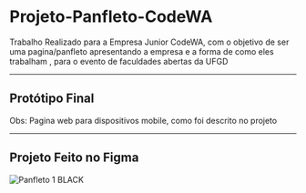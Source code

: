 # Projeto-Panfleto-CodeWA
Trabalho Realizado para a Empresa Junior CodeWA, com o objetivo de ser uma pagina/panfleto apresentando a empresa e a forma de como eles trabalham , para o evento de faculdades abertas da UFGD

-----------------------------------------------------
Protótipo Final
-
Obs: Pagina web para dispositivos mobile, como foi descrito no projeto

-----------------------------------------------------
Projeto Feito no Figma
-


![Panfleto 1 BLACK](https://github.com/RyanZanardo/Projeto-Panfleto-CodeWA/assets/123217928/05cd4766-c225-4ae4-a941-6d112e196e34)
